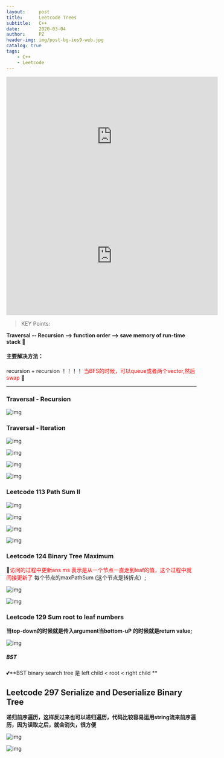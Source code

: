 ```yaml
---
layout:     post
title:      Leetcode Trees
subtitle:   C++
date:       2020-03-04
author:     PZ
header-img: img/post-bg-ios9-web.jpg
catalog: true
tags:
    - C++
    - Leetcode
---
```


<iframe width="560" height="315" src="https://www.youtube.com/embed/PbGl8_-bZxI" frameborder="0" allow="accelerometer; autoplay; encrypted-media; gyroscope; picture-in-picture" allowfullscreen></iframe>

<iframe width="560" height="315" src="https://www.youtube.com/embed/wmW8G8SrXDs" frameborder="0" allow="accelerometer; autoplay; encrypted-media; gyroscope; picture-in-picture" allowfullscreen></iframe>


> KEY Points:

**Traversal -- Recursion --> function order --> save memory of run-time stack** :rofl:

#### 主要解决方法：

recursion + recursion ！！！！
<span style="color:red">当BFS的时候，可以queue或者两个vector,然后swap</span> :speech_balloon:

---

### Traversal - Recursion

![img](https://raw.githubusercontent.com/pzheng16/pzheng16.github.io/master/img/trees/1.png)

### Traversal - Iteration

![img](https://raw.githubusercontent.com/pzheng16/pzheng16.github.io/master/img/trees/3.png)

![img](https://raw.githubusercontent.com/pzheng16/pzheng16.github.io/master/img/trees/2.png)

![img](https://raw.githubusercontent.com/pzheng16/pzheng16.github.io/master/img/trees/4.png)

![img](https://raw.githubusercontent.com/pzheng16/pzheng16.github.io/master/img/trees/5.png)

### Leetcode 113 Path Sum II

![img](https://raw.githubusercontent.com/pzheng16/pzheng16.github.io/master/img/trees/6.png)

![img](https://raw.githubusercontent.com/pzheng16/pzheng16.github.io/master/img/trees/7.png)

![img](https://raw.githubusercontent.com/pzheng16/pzheng16.github.io/master/img/trees/8.png)

![img](https://raw.githubusercontent.com/pzheng16/pzheng16.github.io/master/img/trees/9.png)

### Leetcode 124 Binary Tree Maximum 

:speak_no_evil:<span style="color:red">访问的过程中更新ans
ms 表示是从一个节点一直走到leaf的值，这个过程中就间接更新了</span>
每个节点的maxPathSum (这个节点是转折点）;

![img](https://raw.githubusercontent.com/pzheng16/pzheng16.github.io/master/img/trees/10.png)

![img](https://raw.githubusercontent.com/pzheng16/pzheng16.github.io/master/img/trees/11.png)

### Leetcode 129 Sum root to leaf numbers

**当top-down的时候就是传入argument当bottom-uP 的时候就是return value;**

![img](https://raw.githubusercontent.com/pzheng16/pzheng16.github.io/master/img/trees/12.png)

##### BST

:two_hearts:**BST binary search tree 是 left child < root < right child **

## Leetcode 297 Serialize and Deserialize Binary Tree

**递归前序遍历，这样反过来也可以递归遍历，代码比较容易运用string流来前序遍历，因为读取之后，就会消失，很方便**

![img](https://raw.githubusercontent.com/pzheng16/pzheng16.github.io/master/img/trees/13.png)

![img](https://raw.githubusercontent.com/pzheng16/pzheng16.github.io/master/img/trees/14.png)